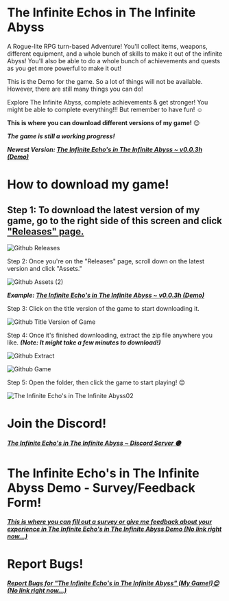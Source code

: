 # The Infinite Echos in The Infinite Abyss
A Rogue-lite RPG turn-based Adventure! You'll collect items, weapons, different equipment, and a whole bunch of skills to make it out of the infinite Abyss! You'll also be able to do a whole bunch of achievements and quests as you get more powerful to make it out!

This is the Demo for the game. 
So a lot of things will not be available.
However, there are still many things you can do!

Explore The Infinite Abyss, complete achievements & get stronger!
You might be able to complete everything!!!
But remember to have fun! ☺

<b>This is where you can download different versions of my game!</b> 😊

<b><i>The game is still a working progress!</i></b>

<b><i>Newest Version: [The Infinite Echo's in The Infinite Abyss ~ v0.0.3h (Demo)](https://github.com/CleverFox64/The-Infinite-Echos-in-The-Infinite-Abyss/releases/tag/v0.0.3h)</i></b>

# How to download my game!

## Step 1: To download the latest version of my game, go to the right side of this screen and click ["Releases" page.](https://github.com/CleverFox64/The-Infinite-Echos-in-The-Infinite-Abyss/releases)

![Github Releases](https://user-images.githubusercontent.com/53161647/233537177-dd209a75-3c65-4146-9296-652163615a06.JPG)

Step 2: Once you're on the "Releases" page, scroll down on the latest version and click "Assets."

![Github Assets (2)](https://user-images.githubusercontent.com/53161647/233537074-64dfd2f6-3094-4ef6-b35d-8d09978279b3.JPG)

<b><i>Example: [The Infinite Echo's in The Infinite Abyss ~ v0.0.3h (Demo)](https://github.com/CleverFox64/The-Infinite-Echos-in-The-Infinite-Abyss/releases/tag/v0.0.3h)</i></b>

Step 3:  Click on the title version of the game to start downloading it.

![Github Title Version of Game](https://user-images.githubusercontent.com/53161647/233538144-2d50729a-ecfc-4389-a263-786546fe07ea.JPG)

Step 4: Once it's finished downloading, extract the zip file anywhere you like.
<b><i>(Note: It might take a few minutes to download!)</i></b>

![Github Extract](https://user-images.githubusercontent.com/53161647/233540160-5d8a0b67-14e7-4e70-8756-31f5f118282f.JPG)

![Github Game](https://user-images.githubusercontent.com/53161647/233540185-d5ae05ea-dcd8-436c-b8ff-5cbfbc2fc12d.JPG)

Step 5: Open the folder, then click the game to start playing! 😊

![The Infinite Echo's in The Infinite Abyss02](https://user-images.githubusercontent.com/53161647/233540289-64f57a07-8363-47b0-b6b0-577b18d09aaa.png)

# Join the Discord!
<b><i>[The Infinite Echo's in The Infinite Abyss ~ Discord Server 🟣](https://discord.gg/AeD7emunr2)</i></b>

# The Infinite Echo's in The Infinite Abyss Demo - Survey/Feedback Form!
<b><i>[This is where you can fill out a survey or give me feedback about your experience in The Infinite Echo's in The Infinite Abyss Demo 
(No link right now...)]()</i></b>

# Report Bugs!
<b><i>[Report Bugs for "The Infinite Echo's in The Infinite Abyss" (My Game!)😊
(No link right now...)]()</i></b>
